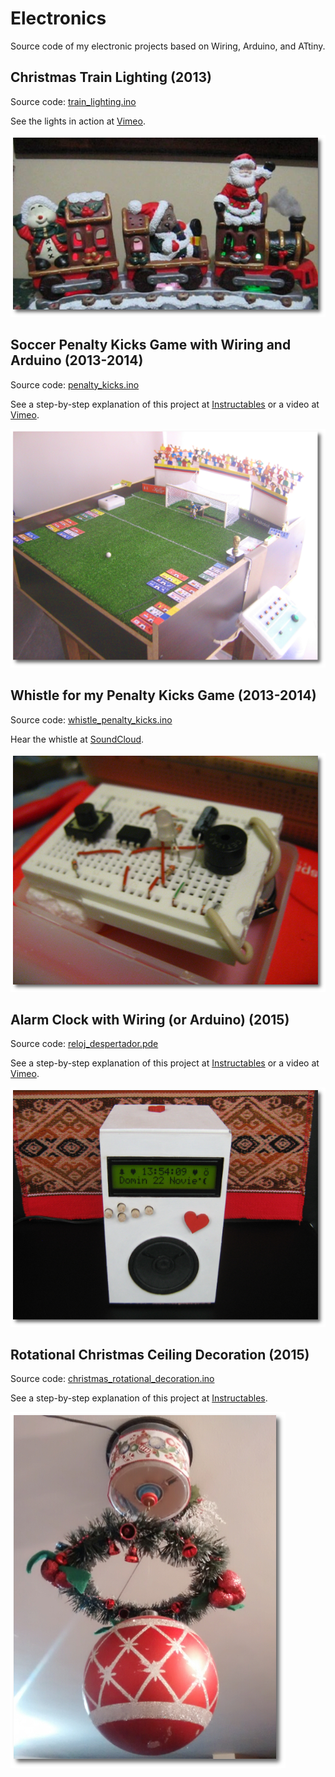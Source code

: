 # Electronics
Source code of my electronic projects based on Wiring, Arduino, and ATtiny.

## Christmas Train Lighting (2013) 
Source code: [train_lighting.ino](https://github.com/gacarrillor/electronics/blob/master/train_lighting.ino)

See the lights in action at [Vimeo](https://vimeo.com/99495057).

![Train][1]

## Soccer Penalty Kicks Game with Wiring and Arduino (2013-2014) 
Source code: [penalty_kicks.ino](https://github.com/gacarrillor/electronics/blob/master/penalty_kicks.ino)

See a step-by-step explanation of this project at [Instructables](http://www.instructables.com/id/Soccer-Penalty-Kicks-Game-with-Wiring-and-Arduino/) or a video at [Vimeo](https://vimeo.com/97609269).

![Game][3]

## Whistle for my Penalty Kicks Game (2013-2014) 
Source code: [whistle_penalty_kicks.ino](https://github.com/gacarrillor/electronics/blob/master/whistle_penalty_kicks.ino)

Hear the whistle at [SoundCloud](https://soundcloud.com/germap/whistle).

![Whistle][4]

## Alarm Clock with Wiring (or Arduino) (2015) 
Source code: [reloj_despertador.pde](https://github.com/gacarrillor/electronics/blob/master/reloj_despertador.pde)

See a step-by-step explanation of this project at [Instructables](http://www.instructables.com/id/Alarm-clock-with-Wiring-or-Arduino/) or a video at [Vimeo](https://vimeo.com/138942370).

![Clock][2]

## Rotational Christmas Ceiling Decoration (2015) 
Source code: [christmas_rotational_decoration.ino](https://github.com/gacarrillor/electronics/blob/master/christmas_rotational_decoration.ino)

See a step-by-step explanation of this project at [Instructables](http://www.instructables.com/id/Rotational-Christmas-Ceiling-Decoration/).

![Rotational][5]


[1]: https://github.com/gacarrillor/electronics/blob/master/imgs/luces_tren2_mod.png
[2]: https://github.com/gacarrillor/electronics/blob/master/imgs/IMG_3966_mod.png
[3]: https://github.com/gacarrillor/electronics/blob/master/imgs/IMG_3602_mod.png
[4]: https://github.com/gacarrillor/electronics/blob/master/imgs/pito_1_mod.png
[5]: https://github.com/gacarrillor/electronics/blob/master/imgs/PhotoGrid_1450960908920_mod.png
